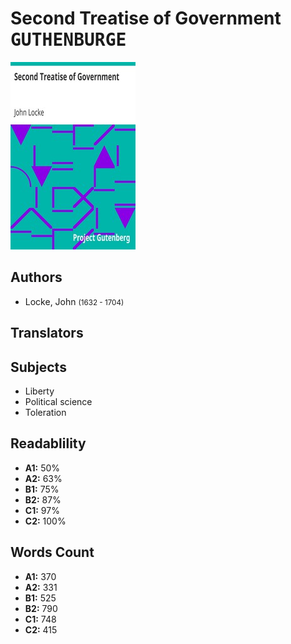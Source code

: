 # Second Treatise of Government <kbd>GUTHENBURGE</kbd>

![](./cover.medium.jpg "")

## Authors


 - Locke, John <small>(1632 - 1704)</small>

## Translators



## Subjects


 - Liberty
 - Political science
 - Toleration

## Readablility


 - **A1:** 50%
 - **A2:** 63%
 - **B1:** 75%
 - **B2:** 87%
 - **C1:** 97%
 - **C2:** 100%

## Words Count


 - **A1:** 370
 - **A2:** 331
 - **B1:** 525
 - **B2:** 790
 - **C1:** 748
 - **C2:** 415
